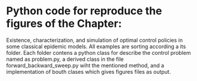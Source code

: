 Python code for reproduce the figures of the Chapter:
====================================================
Existence, characterization, and simulation of optimal control policies in some classical epidemic models.
All examples are sorting according a its folder. Each folder contens a python class for describe the control problem
named as problem.py, a derived class in the file forward_backward_sweep.py wiht the mentioned method, and a implementation
of bouth clases which gives figures files as output.
